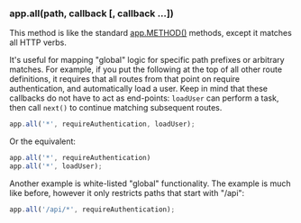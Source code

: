 <h3 id='app.all'>app.all(path, callback [, callback ...])</h3>

This method is like the standard [app.METHOD()](#app.METHOD) methods,
except it matches all HTTP verbs. 

It's useful for mapping "global" logic for specific path prefixes or arbitrary matches.
For example, if you put the following at the top of all other
route definitions, it requires that all routes from that point on
require authentication, and automatically load a user. Keep in mind
that these callbacks do not have to act as end-points: `loadUser`
can perform a task, then call `next()` to continue matching subsequent
routes.

~~~js
app.all('*', requireAuthentication, loadUser);
~~~

Or the equivalent:

~~~js
app.all('*', requireAuthentication)
app.all('*', loadUser);
~~~

Another example is white-listed "global" functionality. 
The example is much like before, however it only restricts paths that start with
"/api":

~~~js
app.all('/api/*', requireAuthentication);
~~~
